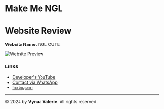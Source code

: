 # Make Me NGL

# Website Review  
**Website Name:** NGL CUTE  

![Website Preview](https://itzpire.com/file/e94534f03a9b.jpg)   

### Links  
- [Developer's YouTube](https://youtube.com/@VynaaChan)  
- [Contact via WhatsApp](https://wa.me/message/2MOJNXNC45Y5E1)  
- [Instagram](https://instagram.com/vynaa_valerie)  

---

© 2024 by **Vynaa Valerie**. All rights reserved.
